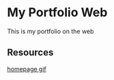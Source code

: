 # My Portfolio Web

This is my portfolio on the web


## Resources
[homepage gif](https://github.com/rudrabarad/Gifs)